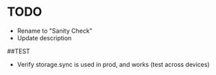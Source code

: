 # TODO

- Rename to "Sanity Check"
- Update description

##TEST

- Verify storage.sync is used in prod, and works (test across devices)
